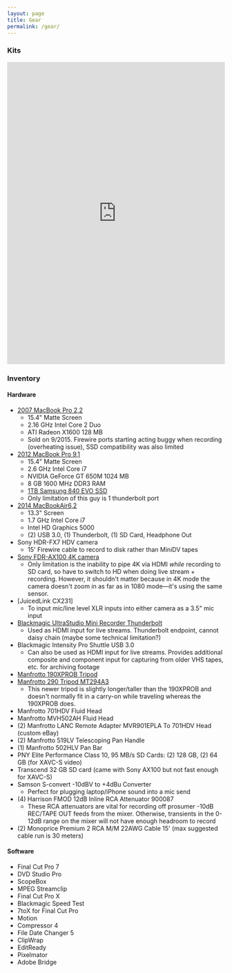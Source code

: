 ```yaml
---
layout: page
title: Gear
permalink: /gear/
---
```


### Kits

<iframe src="https://kit.com/embed?url=https%3A%2F%2Fkit.com%2FTripodNinja%2Fsolo-multicam-live-streaming-gear" style="display: block; border: 0px; margin: 0 auto; width: 100%; height: 100vw; max-width: 700px; max-height: 700px" scrolling="no"></iframe>

### Inventory

#### Hardware

* [2007 MacBook Pro 2,2](http://www.everymac.com/systems/apple/macbook_pro/specs/macbook-pro-core-2-duo-2.16-15-specs.html)
  * 15.4" Matte Screen
  * 2.16 GHz Intel Core 2 Duo
  * ATI Radeon X1600 128 MB
  * Sold on 9/2015. Firewire ports starting acting buggy when recording (overheating issue), SSD compatibility was also limited
* [2012 MacBook Pro 9,1](http://www.everymac.com/systems/apple/macbook_pro/specs/macbook-pro-core-i7-2.6-15-mid-2012-unibody-usb3-specs.html)
  * 15.4" Matte Screen
  * 2.6 GHz Intel Core i7
  * NVIDIA GeForce GT 650M 1024 MB
  * 8 GB 1600 MHz DDR3 RAM
  * [1TB Samsung 840 EVO SSD](http://www.samsung.com/us/support/owners/product/MZ-7TE1T0BW)
  * Only limitation of this guy is 1 thunderbolt port
* [2014 MacBookAir6,2](http://www.everymac.com/systems/apple/macbook-air/specs/macbook-air-core-i7-1.7-13-early-2014-specs.html)
  * 13.3" Screen
  * 1.7 GHz Intel Core i7
  * Intel HD Graphics 5000
  * (2) USB 3.0, (1) Thunderbolt, (1) SD Card, Headphone Out
* Sony HDR-FX7 HDV camera
  * 15' Firewire cable to record to disk rather than MiniDV tapes
* [Sony FDR-AX100 4K camera](http://www.sony.com/electronics/handycam-camcorders/fdr-ax100)
  * Only limitation is the inability to pipe 4K via HDMI _while_ recording to SD card, so have to switch to HD when doing live stream + recording. However, it shouldn't matter because in 4K mode the camera doesn't zoom in as far as in 1080 mode—it's using the same sensor.
* [JuicedLink CX231]
  * To input mic/line level XLR inputs into either camera as a 3.5" mic input
* [Blackmagic UltraStudio Mini Recorder Thunderbolt](https://www.blackmagicdesign.com/products/ultrastudiothunderbolt/techspecs/W-DLUS-04)
  * Used as HDMI input for live streams. Thunderbolt endpoint, cannot daisy chain (maybe some technical limitation?)
* Blackmagic Intensity Pro Shuttle USB 3.0
  * Can also be used as HDMI input for live streams. Provides additional composite and component input for capturing from older VHS tapes, etc. for archiving footage
* [Manfrotto 190XPROB Tripod](https://www.amazon.com/Manfrotto-190XPROB-3-Section-Discontinued-Manufacturer/dp/B000N7VPRW)
* [Manfrotto 290 Tripod MT294A3](https://www.manfrotto.us/294-aluminum-3-section-tripod)
  * This newer tripod is slightly longer/taller than the 190XPROB and doesn't normally fit in a carry-on while traveling whereas the 190XPROB does.
* Manfrotto 701HDV Fluid Head
* Manfrotto MVH502AH Fluid Head
* (2) Manfrotto LANC Remote Adapter MVR901EPLA To 701HDV Head (custom eBay)
* (2) Manfrotto 519LV Telescoping Pan Handle
* (1) Manfrotto 502HLV Pan Bar
* PNY Elite Performance Class 10, 95 MB/s SD Cards: (2) 128 GB, (2) 64 GB (for XAVC-S video)
* Transcend 32 GB SD card (came with Sony AX100 but not fast enough for XAVC-S)
* Samson S-convert -10dBV to +4dBu Converter
  * Perfect for plugging laptop/iPhone sound into a mic send
* (4) Harrison FMOD 12dB Inline RCA Attenuator 900087
  * These RCA attenuators are vital for recording off prosumer -10dB REC/TAPE OUT feeds from the mixer. Otherwise, transients in the 0-12dB range on the mixer will not have enough headroom to record
* (2) Monoprice Premium 2 RCA M/M 22AWG Cable 15' (max suggested cable run is 30 meters)

#### Software
* Final Cut Pro 7
* DVD Studio Pro
* ScopeBox
* MPEG Streamclip
* Final Cut Pro X
* Blackmagic Speed Test
* 7toX for Final Cut Pro
* Motion
* Compressor 4
* File Date Changer 5
* ClipWrap
* EditReady
* Pixelmator
* Adobe Bridge

